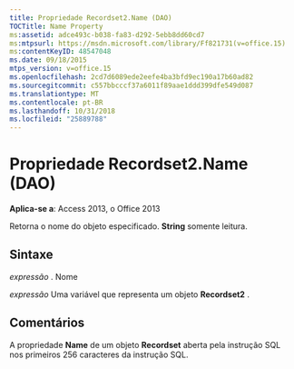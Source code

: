 ```yaml
---
title: Propriedade Recordset2.Name (DAO)
TOCTitle: Name Property
ms:assetid: adce493c-b038-fa83-d292-5ebb8dd60cd7
ms:mtpsurl: https://msdn.microsoft.com/library/Ff821731(v=office.15)
ms:contentKeyID: 48547048
ms.date: 09/18/2015
mtps_version: v=office.15
ms.openlocfilehash: 2cd7d6089ede2eefe4ba3bfd9ec190a17b60ad82
ms.sourcegitcommit: c557bbcccf37a6011f89aae1ddd399dfe549d087
ms.translationtype: MT
ms.contentlocale: pt-BR
ms.lasthandoff: 10/31/2018
ms.locfileid: "25889788"
---
```

# <a name="recordset2name-property-dao"></a>Propriedade Recordset2.Name (DAO)


**Aplica-se a**: Access 2013, o Office 2013

Retorna o nome do objeto especificado. **String** somente leitura.

## <a name="syntax"></a>Sintaxe

*expressão* . Nome

*expressão* Uma variável que representa um objeto **Recordset2** .

## <a name="remarks"></a>Comentários

A propriedade **Name** de um objeto **Recordset** aberta pela instrução SQL nos primeiros 256 caracteres da instrução SQL.

